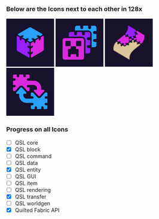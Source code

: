 ### Below are the Icons next to each other in 128x

![img](block_qsl/block_qsl_icon_128x.png)
![img](entity_qsl/entity_qsl_icon_128x.png)
![img](quilted_fabric_api/quilted_fapi_icon_128x.png)
![img](transfer_qsl/transfer_qsl_icon_128x.png)

### Progress on all Icons

- [ ] QSL core
- [x] QSL block
- [ ] QSL command
- [ ] QSL data
- [x] QSL entity
- [ ] QSL GUI
- [ ] QSL item
- [ ] QSL rendering
- [X] QSL transfer
- [ ] QSL worldgen
- [x] Quilted Fabric API
